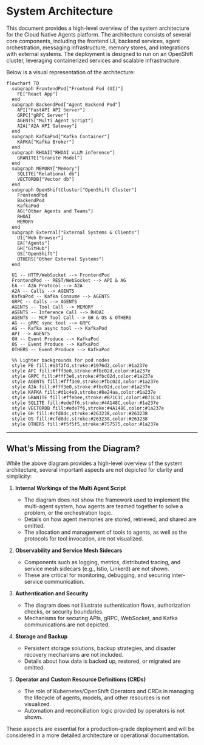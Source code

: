 # System Architecture

This document provides a high-level overview of the system architecture for the Cloud Native Agents platform. The architecture consists of several core components, including the frontend UI, backend services, agent orchestration, messaging infrastructure, memory stores, and integrations with external systems. The deployment is designed to run on an OpenShift cluster, leveraging containerized services and scalable infrastructure.

Below is a visual representation of the architecture:

```mermaid
flowchart TD
  subgraph FrontendPod["Frontend Pod (UI)"]
    FE["React App"]
  end
  subgraph BackendPod["Agent Backend Pod"]
    API["FastAPI API Server"]
    GRPC["gRPC Server"]
    AGENTS["Multi Agent Script"]
    A2A["A2A API Gateway"]
  end
  subgraph KafkaPod["Kafka Container"]
    KAFKA["Kafka Broker"]
  end
  subgraph RHOAI["RHOAI vLLM inference"]
    GRANITE["Granite Model"]
  end
  subgraph MEMORY["Memory"]
    SQLITE["Relational db"]
    VECTORDB["Vector db"]
  end
  subgraph OpenShiftCluster["OpenShift Cluster"]
    FrontendPod
    BackendPod
    KafkaPod
    AG["Other Agents and Teams"]
    RHOAI
    MEMORY
  end
  subgraph External["External Systems & Clients"]
    U1["Web Browser"]
    EA["Agents"]
    GH["GitHub"]
    OS["OpenShift"]
    OTHERS["Other External Systems"]
  end

  U1 -- HTTP/WebSocket --> FrontendPod
  FrontendPod -- REST/WebSocket --> API & AG
  EA -- A2A Protocol --> A2A
  A2A -- Calls --> AGENTS
  KafkaPod -- Kafka Consume --> AGENTS
  GRPC -- Calls --> AGENTS
  AGENTS -- Tool Call --> MEMORY
  AGENTS -- Inference Call --> RHOAI
  AGENTS -- MCP Tool Call --> GH & OS & OTHERS
  AG -- gRPC sync tool --> GRPC
  AG -- Kafka async tool --> KafkaPod
  API --> AGENTS
  GH -- Event Produce --> KafkaPod
  OS -- Event Produce --> KafkaPod
  OTHERS -- Event Produce --> KafkaPod

  %% Lighter backgrounds for pod nodes
  style FE fill:#e3f2fd,stroke:#1976d2,color:#1a237e
  style API fill:#fff3e0,stroke:#fbc02d,color:#1a237e
  style GRPC fill:#fff3e0,stroke:#fbc02d,color:#1a237e
  style AGENTS fill:#fff3e0,stroke:#fbc02d,color:#1a237e
  style A2A fill:#fff3e0,stroke:#fbc02d,color:#1a237e
  style KAFKA fill:#d1c4e9,stroke:#8e24aa,color:#1a237e
  style GRANITE fill:#ffebee,stroke:#B71C1C,color:#B71C1C
  style SQLITE fill:#ede7f6,stroke:#4A148C,color:#1a237e
  style VECTORDB fill:#ede7f6,stroke:#4A148C,color:#1a237e
  style GH fill:#cfd8dc,stroke:#263238,color:#263238
  style OS fill:#cfd8dc,stroke:#263238,color:#263238
  style OTHERS fill:#f5f5f5,stroke:#757575,color:#1a237e
```

---

## What’s Missing from the Diagram?

While the above diagram provides a high-level overview of the system architecture, several important aspects are not depicted for clarity and simplicity:

1. **Internal Workings of the Multi Agent Script**
   - The diagram does not show the framework used to implement the multi-agent system, how agents are teamed together to solve a problem, or the orchestration logic.
   - Details on how agent memories are stored, retrieved, and shared are omitted.
   - The allocation and management of tools to agents, as well as the protocols for tool invocation, are not visualized.

2. **Observability and Service Mesh Sidecars**
   - Components such as logging, metrics, distributed tracing, and service mesh sidecars (e.g., Istio, Linkerd) are not shown.
   - These are critical for monitoring, debugging, and securing inter-service communication.

3. **Authentication and Security**
   - The diagram does not illustrate authentication flows, authorization checks, or security boundaries.
   - Mechanisms for securing APIs, gRPC, WebSocket, and Kafka communications are not depicted.

4. **Storage and Backup**
   - Persistent storage solutions, backup strategies, and disaster recovery mechanisms are not included.
   - Details about how data is backed up, restored, or migrated are omitted.

5. **Operator and Custom Resource Definitions (CRDs)**
   - The role of Kubernetes/OpenShift Operators and CRDs in managing the lifecycle of agents, models, and other resources is not visualized.
   - Automation and reconciliation logic provided by operators is not shown.

These aspects are essential for a production-grade deployment and will be considered in a more detailed architecture or operational documentation. 
